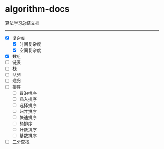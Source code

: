 # algorithm-docs
算法学习总结文档

***
- [x] 复杂度
  - [x] 时间复杂度
  - [x] 空间复杂度
- [x] 数组
- [ ] 链表
- [ ] 栈
- [ ] 队列
- [ ] 递归
- [ ] 排序
  - [ ] 冒泡排序
  - [ ] 插入排序
  - [ ] 选择排序
  - [ ] 归并排序
  - [ ] 快速排序
  - [ ] 桶排序
  - [ ] 计数排序
  - [ ] 基数排序
 - [ ] 二分查找
